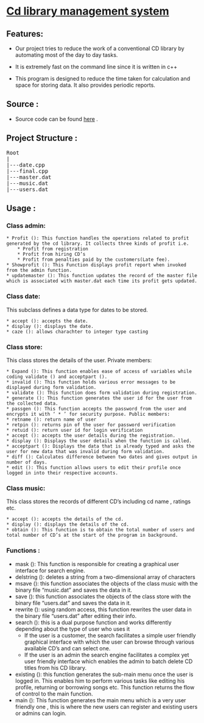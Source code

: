 # [Cd library management system](https://github.com/technophilic/CD-Library/)

## Features:
* Our project tries to reduce the work of a
  conventional CD library by automating
  most of the day to day tasks.

* It is extremely fast on the command line since it is written in c++

* This program is designed to reduce the
  time taken for calculation and space for
  storing data. It also provides periodic
  reports.

## Source :

* Source code can be found  [here](https://raw.githubusercontent.com/technophilic/CD-Library/master/FINAL.CPP?token=AQV-olCb9Ywijg2v5s28AP5lElhWfHVAks5Y5levwA%3D%3D) .

## Project Structure :
<pre>
Root
|
|---date.cpp
|---final.cpp
|---master.dat
|---music.dat
|---users.dat
</pre>
## Usage :

### Class admin:
    * Profit (): This function handles the operations related to profit generated by the cd library. It collects three kinds of profit i.e.
        * Profit from registration
        * Profit from hiring CD’s
        * Profit from penalties paid by the customers(Late fee).
    * Showprofit (): This Function displays profit report when invoked from the admin function.
    * updatemaster (): This function updates the record of the master file which is associated with master.dat each time its profit gets updated.

### Class date:
This subclass defines a data type for dates to be
stored.

    * accept (): accepts the date.
    * display (): displays the date.
    * caze (): allows charachter to integer type casting

### Class store:
This class stores the details of the user.
Private members:

    * Expand (): This function enables ease of access of variables while coding validate () and acceptpart ().
    * invalid (): This function holds various error messages to be displayed during form validation.
    * validate (): This function does form validation during registration.
    * generate (): This function generates the user id for the user from the collected data.
    * passgen (): This function accepts the password from the user and encrypts it with ‘ * ’ for security purpose. Public members:
    * retname (): return name of user
    * retpin (): returns pin of the user for password verification
    * retuid (): return user id for login verification
    * accept (): accepts the user details during the registration.
    * display (): Displays the user details when the function is called.
    * acceptpart (): Displays the data that is already typed and asks the user for new data that was invalid during form validation.
    * diff (): Calculates difference between two dates and gives output in number of days.
    * edit (): This function allows users to edit their profile once logged in into their respective accounts.

### Class music:

This class stores the records of different CD’s including cd name , ratings etc.

    * accept (): accepts the details of the cd.
    * display (): displays the details of the cd.
    * obtain (): This function is to obtain the total number of users and total number of CD’s at the start of the program in background.
### Functions :

* mask (): This function is responsible for creating a
graphical user interface for search engine.
* delstring (): deletes a string from a two-dimensional
array of characters
* msave (): this function associates the objects of the class
music with the binary file “music.dat” and saves the
data in it.
* save (): this function associates the objects of the class
store with the binary file “users.dat” and saves the data
in it.
* rewrite (): using random access, this function rewrites
the user data in the binary file “users.dat” after editing
their info.
* search (): this is a dual purpose function and works
differently depending about the type of user who uses it
    * If the user is a customer, the search facilitates a simple user friendly graphical interface with which the user can browse through various available CD’s and can select one.
    * If the user is an admin the search engine facilitates a complex yet user friendly interface which enables the admin to batch delete CD titles from his CD library.
* existing (): this function generates the sub-main menu
once the user is logged in. This enables him to perform
various tasks like editing his profile, returning or
borrowing songs etc. This function returns the flow of
control to the main function.
* main (): This function generates the main menu which is
a very user friendly one , this is where the new users can
register and existing users or admins can login.
